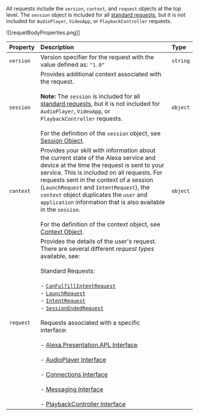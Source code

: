 All requests include the `version`, `context`, and `request` objects at the top level. The `session` object is included for all [standard requests](https://developer.amazon.com/docs/custom-skills/request-types-reference.html), but it is not included for `AudioPlayer`, `VideoApp`, or `PlaybackController` requests.

  ![[requetBodyProperties.png]]

| Property  | Description                                                                                                                                                                                                                                                                                                                                                                                                                                                                                                                                                                                                                                                                                                                                                                                                                                                                                                                                                                                                                                                                                                                                                                                                                                                                                                                                                                                                                     | Type     |
| :-------- | :------------------------------------------------------------------------------------------------------------------------------------------------------------------------------------------------------------------------------------------------------------------------------------------------------------------------------------------------------------------------------------------------------------------------------------------------------------------------------------------------------------------------------------------------------------------------------------------------------------------------------------------------------------------------------------------------------------------------------------------------------------------------------------------------------------------------------------------------------------------------------------------------------------------------------------------------------------------------------------------------------------------------------------------------------------------------------------------------------------------------------------------------------------------------------------------------------------------------------------------------------------------------------------------------------------------------------------------------------------------------------------------------------------------------------ | :------- |
| `version` | Version specifier for the request with the value defined as: `"1.0"`                                                                                                                                                                                                                                                                                                                                                                                                                                                                                                                                                                                                                                                                                                                                                                                                                                                                                                                                                                                                                                                                                                                                                                                                                                                                                                                                                            | `string` |
| `session` | Provides additional context associated with the request.<br><br>**Note:** The `session` is included for all [standard requests](https://developer.amazon.com/docs/custom-skills/request-types-reference.html), but it is not included for `AudioPlayer`, `VideoApp`, or `PlaybackController` requests.<br><br>For the definition of the `session` object, see [Session Object](https://developer.amazon.com/en-US/docs/alexa/custom-skills/request-and-response-json-reference.html#session-object).                                                                                                                                                                                                                                                                                                                                                                                                                                                                                                                                                                                                                                                                                                                                                                                                                                                                                                                            | `object` |
| `context` | Provides your skill with information about the current state of the Alexa service and device at the time the request is sent to your service. This is included on all requests. For requests sent in the context of a session (`LaunchRequest` and `IntentRequest`), the `context` object duplicates the `user` and `application` information that is also available in the `session`.<br><br>For the definition of the context object, see [Context Object](https://developer.amazon.com/en-US/docs/alexa/custom-skills/request-and-response-json-reference.html#context-object).                                                                                                                                                                                                                                                                                                                                                                                                                                                                                                                                                                                                                                                                                                                                                                                                                                              | `object` |
| `request` | Provides the details of the user's request. There are several different _request types_ available, see:<br><br>Standard Requests:<br><br>- [`CanFulfillIntentRequest`](https://developer.amazon.com/docs/custom-skills/request-types-reference.html#canfulfillintentrequest)<br>- [`LaunchRequest`](https://developer.amazon.com/docs/custom-skills/request-types-reference.html#launchrequest)<br>- [`IntentRequest`](https://developer.amazon.com/docs/custom-skills/request-types-reference.html#intentrequest)<br>- [`SessionEndedRequest`](https://developer.amazon.com/docs/custom-skills/request-types-reference.html#sessionendedrequest)<br><br>Requests associated with a specific interface:<br><br>- [Alexa.Presentation.APL Interface](https://developer.amazon.com/en-US/docs/alexa/alexa-presentation-language/apl-interface.html)<br>    <br>- [AudioPlayer Interface](https://developer.amazon.com/en-US/docs/alexa/custom-skills/audioplayer-interface-reference.html)<br>    <br>- [Connections Interface](https://developer.amazon.com/en-US/docs/alexa/custom-skills/use-skill-connections-to-request-tasks.html)<br>    <br>- [Messaging Interface](https://developer.amazon.com/en-US/docs/alexa/custom-skills/messaging-interface-reference.html)<br>    <br>- [PlaybackController Interface](https://developer.amazon.com/en-US/docs/alexa/custom-skills/playback-controller-interface-reference.html) |          |

